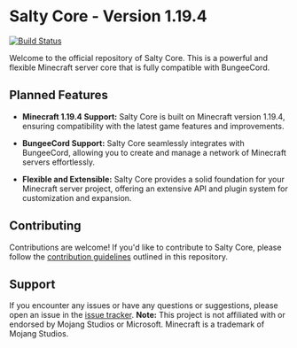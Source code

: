 # Salty Core - Version 1.19.4

[![Build Status](https://img.shields.io/badge/build-passing-brightgreen)](https://github.com/Skitbet/Salty)

Welcome to the official repository of Salty Core. This is a powerful and flexible Minecraft server core that is fully compatible with BungeeCord.

## Planned Features

- **Minecraft 1.19.4 Support:** Salty Core is built on Minecraft version 1.19.4, ensuring compatibility with the latest game features and improvements.

- **BungeeCord Support:** Salty Core seamlessly integrates with BungeeCord, allowing you to create and manage a network of Minecraft servers effortlessly.

- **Flexible and Extensible:** Salty Core provides a solid foundation for your Minecraft server project, offering an extensive API and plugin system for customization and expansion.

## Contributing

Contributions are welcome! If you'd like to contribute to Salty Core, please follow the [contribution guidelines](https://github.com/Skitbet/salty-core/blob/main/CONTRIBUTING.md) outlined in this repository.

## Support

If you encounter any issues or have any questions or suggestions, please open an issue in the [issue tracker](https://github.com/Skitbet/salty-core/issues).
**Note:** This project is not affiliated with or endorsed by Mojang Studios or Microsoft. Minecraft is a trademark of Mojang Studios.
